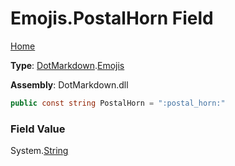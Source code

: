 # Emojis\.PostalHorn Field

[Home](../../../README.md)

**Type**: [DotMarkdown](../../README.md)\.[Emojis](../README.md)

**Assembly**: DotMarkdown\.dll

```csharp
public const string PostalHorn = ":postal_horn:"
```

### Field Value

System\.[String](https://docs.microsoft.com/en-us/dotnet/api/system.string)